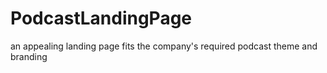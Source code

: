 ﻿# PodcastLandingPage
an appealing landing page fits the company's required podcast theme and branding
